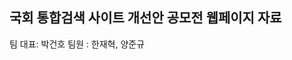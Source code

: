 국회 통합검색 사이트 개선안 공모전 웹페이지 자료
-------------------------------------------------------------
팀 대표: 박건호
팀원 : 한재혁, 양준규

